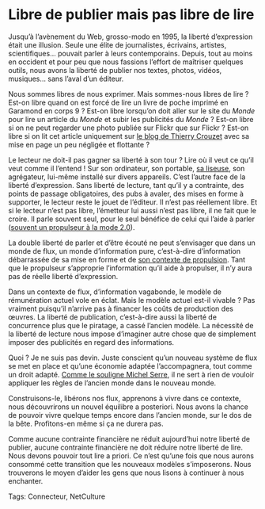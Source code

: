 # Libre de publier mais pas libre de lire

Jusqu’à l’avènement du Web, grosso-modo en 1995, la liberté d’expression était une illusion. Seule une élite de journalistes, écrivains, artistes, scientifiques… pouvait parler à leurs contemporains. Depuis, tout au moins en occident et pour peu que nous fassions l’effort de maîtriser quelques outils, nous avons la liberté de publier nos textes, photos, vidéos, musiques… sans l’aval d’un éditeur.

Nous sommes libres de nous exprimer. Mais sommes-nous libres de lire ? Est-on libre quand on est forcé de lire un livre de poche imprimé en Garamond en corps 9 ? Est-on libre lorsqu’on doit aller sur le site du *Monde* pour lire un article du *Monde* et subir les publicités du *Monde* ? Est-on libre si on ne peut regarder une photo publiée sur Flickr que sur Flickr ? Est-on libre si on lit cet article uniquement sur [le blog de Thierry Crouzet](/) avec sa mise en page un peu négligée et flottante ?

Le lecteur ne doit-il pas gagner sa liberté à son tour ? Lire où il veut ce qu’il veut comme il l’entend ! Sur son ordinateur, son portable, [sa liseuse](http://blog.homo-numericus.net/article194.html), son agrégateur, lui-même installé sur divers appareils. C’est l’autre face de la liberté d’expression. Sans liberté de lecture, tant qu’il y a contrainte, des points de passage obligatoires, des pubs à avaler, des mises en forme à supporter, le lecteur reste le jouet de l’éditeur. Il n’est pas réellement libre. Et si le lecteur n’est pas libre, l’émetteur lui aussi n’est pas libre, il ne fait que le croire. Il parle souvent seul, pour le seul bénéfice de celui qui l’aide à parler ([souvent un propulseur à la mode 2.0](/2009/08/17/vers-un-web-sans-site-web/)).

La double liberté de parler et d’être écouté ne peut s’envisager que dans un monde de flux, un monde d’information pure, c’est-à-dire d’information débarrassée de sa mise en forme et de [son contexte de propulsion](/2009/08/17/vers-un-web-sans-site-web/). Tant que le propulseur s’approprie l’information qu’il aide à propulser, il n’y aura pas de réelle liberté d’expression.

Dans un contexte de flux, d’information vagabonde, le modèle de rémunération actuel vole en éclat. Mais le modèle actuel est-il vivable ? Pas vraiment puisqu’il n’arrive pas à financer les coûts de production des œuvres. La liberté de publication, c’est-à-dire aussi la liberté de concurrence plus que le piratage, a cassé l’ancien modèle. La nécessité de la liberté de lecture nous impose d’imaginer autre chose que de simplement imposer des publicités en regard des informations.

Quoi ? Je ne suis pas devin. Juste conscient qu’un nouveau système de flux se met en place et qu’une économie adaptée l’accompagnera, tout comme un droit adapté. [Comme le souligne Michel Serre](http://blog.jeanlucraymond.net/post/2009/08/24/Michel-Serres-crise-dans-l-education-et-droit-d-auteur-sur-Internet), il ne sert à rien de vouloir appliquer les règles de l’ancien monde dans le nouveau monde.

Construisons-le, libérons nos flux, apprenons à vivre dans ce contexte, nous découvrirons un nouvel équilibre a posteriori. Nous avons la chance de pouvoir vivre quelque temps encore dans l’ancien monde, sur le dos de la bête. Profitons-en même si ça ne durera pas. 

Comme aucune contrainte financière ne réduit aujourd’hui notre liberté de publier, aucune contrainte financière ne doit réduire notre liberté de lire. Nous devons pouvoir tout lire a priori. Ce n’est qu’une fois que nous aurons consommé cette transition que les nouveaux modèles s’imposerons. Nous trouverons le moyen d’aider les gens que nous lisons à continuer à nous enchanter.

Tags: Connecteur, NetCulture